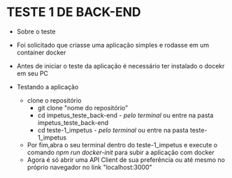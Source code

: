 # TESTE 1 DE BACK-END

- Sobre o teste
- Foi solicitado que criasse uma aplicação simples e rodasse em um container docker

- Antes de iniciar o teste da aplicação é necessário ter instalado o docekr em seu PC

- Testando a aplicação
  - clone o repositório
    - git clone "nome do repositório"
    - cd impetus_teste_back-end - _pelo terminal_ ou entre na pasta impetus_teste_back-end
    - cd teste-1_impetus - _pelo terminal_ ou entre na pasta teste-1_impetus
  - Por fim,abra o seu terminal dentro do teste-1_impetus e execute o comando _npm run docker-init_ para subir a aplicação com docker
  - Agora é só abrir uma API Client de sua preferência ou até mesmo no próprio navegador no link "localhost:3000"
